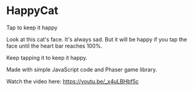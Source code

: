 # HappyCat
Tap to keep it happy

Look at this cat's face. It's always sad. But it will be happy if you tap the face until the heart bar reaches 100%.

Keep tapping it to keep it happy.

Made with simple JavaScript code and Phaser game library.

Watch the video here: https://youtu.be/_x4uLBHbf5c
